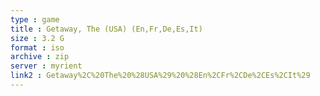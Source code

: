 ```yaml
---
type : game
title : Getaway, The (USA) (En,Fr,De,Es,It)
size : 3.2 G
format : iso
archive : zip
server : myrient
link2 : Getaway%2C%20The%20%28USA%29%20%28En%2CFr%2CDe%2CEs%2CIt%29
---
```


